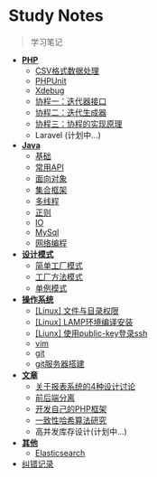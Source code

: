 # Study Notes

> 学习笔记

- [**PHP**](/php/readme.md)
  - [CSV格式数据处理](/php/csv.md)
  - [PHPUnit](/php/phpunit.md)
  - [Xdebug](/php/xdebug.md)
  - [协程一：迭代器接口](/php/iterator.md)
  - [协程二：迭代生成器](/php/generator.md)
  - [协程三：协程的实现原理](/php/coroutine.md)
  - Laravel (计划中...)
- [**Java**](/java/readme.md)
  - [基础](/java/base.md)
  - [常用API](/java/api.md)
  - [面向对象](/java/oop.md)
  - [集合框架](/java/map.md)
  - [多线程](/java/thread.md)
  - [正则](/java/regex.md)
  - [IO](/java/io.md)
  - [MySql](/java/mysql.md)
  - [网络编程](/java/socket.md)
- [**设计模式**](/design/readme.md)
  - [简单工厂模式](/design/simple_factory.md)
  - [工厂方法模式](/design/factory_method.md)
  - [单例模式](/design/instance.md)
- [**操作系统**](/os/readme.md)
  - [[Linux] 文件与目录权限](/os/file.md)
  - [[Linux] LAMP环境编译安装](/os/lamp.md)
  - [[Liunx] 使用public-key登录ssh](/os/ssh.md)
  - [vim](/os/vim.md)
  - [git](/os/git.md)
  - [git服务器搭建](/os/gitserver.md)
- [**文章**](/article/readme.md)
  - [关于报表系统的4种设计讨论](/article/baobiao.md)
  - [前后端分离](/article/fbseparation.md)
  - [开发自己的PHP框架](/article/framework.md)
  - [一致性哈希算法研究](/article/onehash.md)
  - 高并发库存设计(计划中...)
- [**其他**](/other/readme.md)
  - [Elasticsearch](/other/es.md)
- [纠错记录](/fixed.md)

